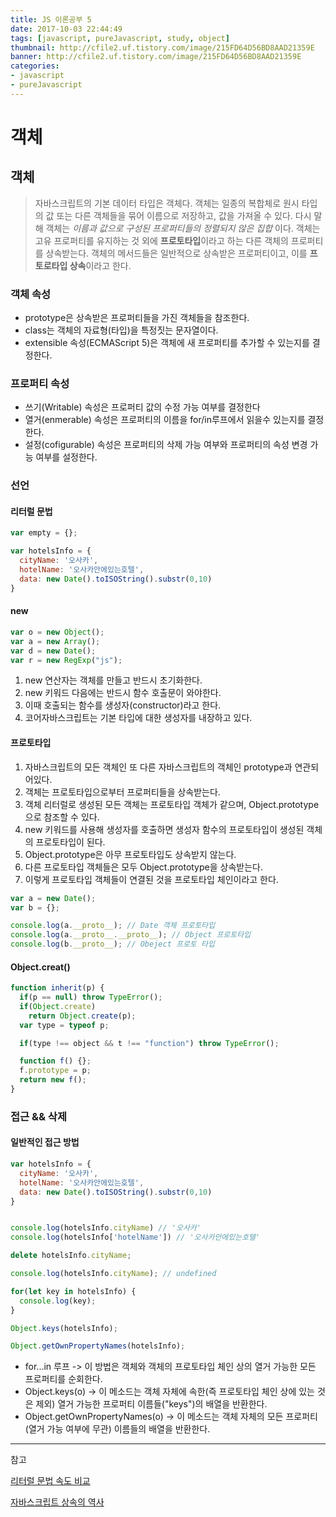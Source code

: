 ```yaml
---
title: JS 이론공부 5
date: 2017-10-03 22:44:49
tags: [javascript, pureJavascript, study, object]
thumbnail: http://cfile2.uf.tistory.com/image/215FD64D56BD8AAD21359E
banner: http://cfile2.uf.tistory.com/image/215FD64D56BD8AAD21359E
categories:
- javascript
- pureJavascript
---
```


# 객체

## 객체

> 자바스크립트의 기본 데이터 타입은 객체다. 객체는 일종의 복합체로 원시 타입의 값 또는 다른 객체들을 묶어 이름으로 저장하고, 값을 가져올 수 있다. 다시 말해 객체는 *이름과 값으로 구성된 프로퍼티들의 정렬되지 않은 집합* 이다.
객체는 고유 프로퍼티를 유지하는 것 외에 **프로토타입**이라고 하는 다른 객체의 프로퍼티를 상속받는다. 객체의 메서드들은 일반적으로 상속받은 프로퍼티이고, 이를 **프토로타입 상속**이라고 한다.

### 객체 속성

* prototype은 상속받은 프로퍼티들을 가진 객체들을 참조한다.
* class는 객체의 자료형(타입)을 특정짓는 문자열이다.
* extensible 속성(ECMAScript 5)은 객체에 새 프로퍼티를 추가할 수 있는지를 결정한다.

### 프로퍼티 속성

* 쓰기(Writable) 속성은 프로퍼티 값의 수정 가능 여부를 결정한다
* 열거(enmerable) 속성은 프로퍼티의 이름을 for/in루프에서 읽을수 있는지를 결정한다.
* 설정(cofigurable) 속성은 프로퍼티의 삭제 가능 여부와 프로퍼티의 속성 변경 가능 여부를 설정한다.

### 선언

<!-- more -->

#### 리터럴 문법

```javascript
var empty = {};

var hotelsInfo = {
  cityName: '오사카',
  hotelName: '오사카안에있는호텔',
  data: new Date().toISOString().substr(0,10)
}
```

#### new 

```javascript
var o = new Object();
var a = new Array();
var d = new Date();
var r = new RegExp("js");
```

1. new 연산자는 객체를 만들고 반드시 초기화한다.
2. new 키워드 다음에는 반드시 함수 호출문이 와야한다.
3. 이때 호출되는 함수를 생성자(constructor)라고 한다.
4. 코어자바스크립트는 기본 타입에 대한 생성자를 내장하고 있다.

#### 프로토타입

1. 자바스크립트의 모든 객체인 또 다른 자바스크립트의 객체인 prototype과 연관되어있다.
2. 객체는 프로토타입으로부터 프로퍼티들을 상속받는다.
3. 객체 리터럴로 생성된 모든 객체는 프로토타입 객체가 같으며, Object.prototype으로 참조할 수 있다.
4. new 키워드를 사용해 생성자를 호출하면 생성자 함수의 프로토타입이 생성된 객체의 프로토타입이 된다.
5. Object.prototype은 아무 프로토타입도 상속받지 않는다.
6. 다른 프로토타입 객체들은 모두 Object.prototype을 상속받는다.
7. 이렇게 프로토타입 객체들이 연결된 것을 프로토타입 체인이라고 한다.

```javascript
var a = new Date();
var b = {};

console.log(a.__proto__); // Date 객체 프로토타입
console.log(a.__proto__.__proto__); // Object 프로토타입
console.log(b.__proto__); // Obeject 프로토 타입

```
#### Object.creat()


```javascript
function inherit(p) {
  if(p == null) throw TypeError();
  if(Object.create)
    return Object.create(p);
  var type = typeof p;

  if(type !== object && t !== "function") throw TypeError();

  function f() {};
  f.prototype = p;
  return new f();
} 
```



### 접근 && 삭제


#### 일반적인 접근 방법

```javascript
var hotelsInfo = {
  cityName: '오사카',
  hotelName: '오사카안에있는호텔',
  data: new Date().toISOString().substr(0,10)
}


console.log(hotelsInfo.cityName) // '오사카'
console.log(hotelsInfo['hotelName']) // '오사카안에있는호텔'

delete hotelsInfo.cityName;

console.log(hotelsInfo.cityName); // undefined

for(let key in hotelsInfo) {
  console.log(key);
}

Object.keys(hotelsInfo);

Object.getOwnPropertyNames(hotelsInfo);
```

* for...in 루프 -> 이 방법은 객체와 객체의 프로토타입 체인 상의 열거 가능한 모든 프로퍼티를 순회한다.
* Object.keys(o) -> 이 메소드는 객체 자체에 속한(즉 프로토타입 체인 상에 있는 것은 제외)  열거 가능한 프로퍼티 이름들("keys")의 배열을 반환한다.
* Object.getOwnPropertyNames(o) -> 이 메소드는 객체 자체의 모든  프로퍼티(열거 가능 여부에 무관) 이름들의  배열을 반환한다.


---

참고


[리터럴 문법 속도 비교](http://stackoverflow.com/questions/21545687/javascript-vs-new-object-performance)

[자바스크립트 상속의 역사](http://unikys.tistory.com/320)